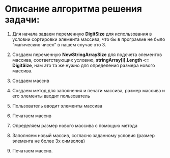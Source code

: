 # Описание алгоритма решения задачи:

1.	Для начала задаем переменную **DigitSize** для использования в условии сортировки элемента массива, что бы в программе не было “магических чисел” в нашем случае это 3.

2.	Создаем переменную **NewStringArraySize** для подсчета элементов массива, соответствующих условию, **stringArray[i].Length <= DigitSize**, нам это та же нужно для определения размера нового массива.

3.	Создаем массив 

4.	Создаем метод для заполнения и печати массива, размер массива и его элементы вводит пользователь

5.	Пользователь вводит элементы массива

6.	Печатаем массив

7.	Определяем размер нового массива с помощью метода

8.	Заполняем новый массив, согласно заданному условия (размер элемента не более 3х символов)

9.	Печатаем массив. 
